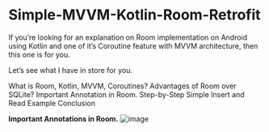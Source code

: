 # Simple-MVVM-Kotlin-Room-Retrofit
If you’re looking for an explanation on Room implementation on Android using Kotlin and one of it’s Coroutine feature with MVVM architecture, then this one is for you.

Let’s see what I have in store for you.

What is Room, Kotlin, MVVM, Coroutines?
Advantages of Room over SQLite?
Important Annotation in Room.
Step-by-Step Simple Insert and Read Example
Conclusion



**Important Annotations in Room.**
![image](https://user-images.githubusercontent.com/8407230/114168671-358f1380-994e-11eb-939a-ea0f15ca8b18.png)
